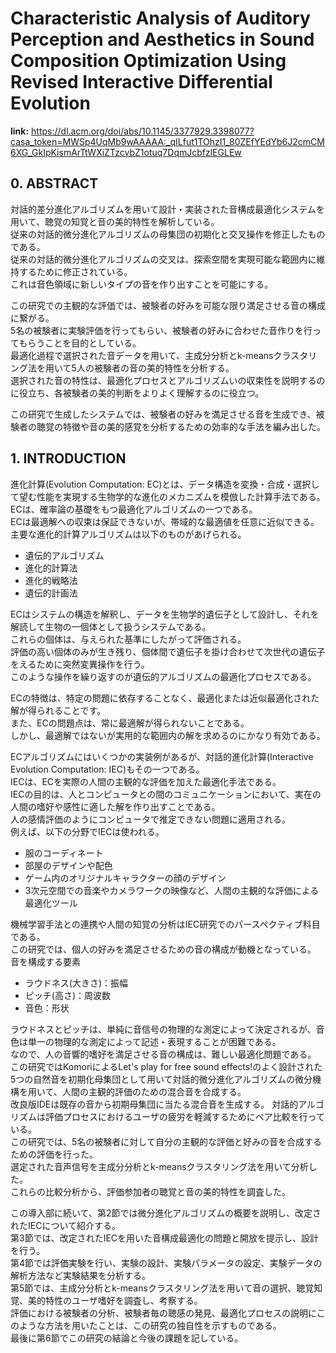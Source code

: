 # Characteristic Analysis of Auditory Perception and Aesthetics in Sound Composition Optimization Using Revised Interactive Differential Evolution

**link:** https://dl.acm.org/doi/abs/10.1145/3377929.3398077?casa_token=MWSp4UqMb9wAAAAA:_qILfut1TOhzI1_80ZEfYEdYb6J2cmCM6XG_GkIpKismArTtWXiZTzcvbZ1otuq7DqmJcbfzlEGLEw

## 0. ABSTRACT

対話的差分進化アルゴリズムを用いて設計・実装された音構成最適化システムを用いて、聴覚の知覚と音の美的特性を解析している。  
従来の対話的微分進化アルゴリズムの母集団の初期化と交叉操作を修正したものである。  
従来の対話的微分進化アルゴリズムの交叉は、探索空間を実現可能な範囲内に維持するために修正されている。  
これは音色領域に新しいタイプの音を作り出すことを可能にする。  

この研究での主観的な評価では、被験者の好みを可能な限り満足させる音の構成に繋がる。  
5名の被験者に実験評価を行ってもらい、被験者の好みに合わせた音作りを行ってもらうことを目的としている。  
最適化過程で選択された音データを用いて、主成分分析とk-meansクラスタリング法を用いて5人の被験者の音の美的特性を分析する。  
選択された音の特性は、最適化プロセスとアルゴリズムいの収束性を説明するのに役立ち、各被験者の美的判断をよりよく理解するのに役立つ。  

この研究で生成したシステムでは、被験者の好みを満足させる音を生成でき、被験者の聴覚の特徴や音の美的感覚を分析するための効率的な手法を編み出した。

## 1. INTRODUCTION

進化計算(Evolution Computation: EC)とは、データ構造を変換・合成・選択して望む性能を実現する生物学的な進化のメカニズムを模倣した計算手法である。  
ECは、確率論の基礎をもつ最適化アルゴリズムの一つである。  
ECは最適解への収束は保証できないが、帯域的な最適値を任意に近似できる。  
主要な進化的計算アルゴリズムは以下のものがあげられる。

- 遺伝的アルゴリズム
- 進化的計算法
- 進化的戦略法
- 遺伝的計画法

ECはシステムの構造を解釈し、データを生物学的遺伝子として設計し、それを解読して生物の一個体として扱うシステムである。  
これらの個体は、与えられた基準にしたがって評価される。  
評価の高い個体のみが生き残り、個体間で遺伝子を掛け合わせて次世代の遺伝子をえるために突然変異操作を行う。  
このような操作を繰り返すのが遺伝的アルゴリズムの最適化プロセスである。  

ECの特徴は、特定の問題に依存することなく、最適化または近似最適化された解が得られることです。  
また、ECの問題点は、常に最適解が得られないことである。  
しかし、最適解ではないが実用的な範囲内の解を求めるのにかなり有効である。  

ECアルゴリズムにはいくつかの実装例があるが、対話的進化計算(Interactive Evolution Computation: IEC)もその一つである。  
IECは、ECを実際の人間の主観的な評価を加えた最適化手法である。  
IECの目的は、人とコンピュータとの間のコミュニケーションにおいて、実在の人間の嗜好や感性に適した解を作り出すことである。  
人の感情評価のようにコンピュータで推定できない問題に適用される。  
例えば、以下の分野でIECは使われる。  

- 服のコーディネート
- 部屋のデザインや配色
- ゲーム内のオリジナルキャラクターの顔のデザイン
- 3次元空間での音楽やカメラワークの映像など、人間の主観的な評価による最適化ツール

機械学習手法との連携や人間の知覚の分析はIEC研究でのパースペクティブ科目である。  
この研究では、個人の好みを満足させるための音の構成が動機となっている。  
音を構成する要素

- ラウドネス(大きさ)：振幅
- ピッチ(高さ)：周波数
- 音色：形状

ラウドネスとピッチは、単純に音信号の物理的な測定によって決定されるが、音色は単一の物理的な測定によって記述・表現することが困難である。  
なので、人の音響的嗜好を満足させる音の構成は、難しい最適化問題である。  
この研究ではKomoriによるLet's play for free sound effects!のよく設計された5つの自然音を初期化母集団として用いて対話的微分進化アルゴリズムの微分機構を用いて、人間の主観的評価のための混合音を合成する。  
改良版IDEは既存の音から初期母集団に当たる混合音を生成する。 
対話的アルゴリズムは評価プロセスにおけるユーザの疲労を軽減するためにペア比較を行っている。  
この研究では、5名の被験者に対して自分の主観的な評価と好みの音を合成するための評価を行った。  
選定された音声信号を主成分分析とk-meansクラスタリング法を用いて分析した。  
これらの比較分析から、評価参加者の聴覚と音の美的特性を調査した。  

この導入部に続いて、第2節では微分進化アルゴリズムの概要を説明し、改定されたIECについて紹介する。  
第3節では、改定されたIECを用いた音構成最適化の問題と開放を提示し、設計を行う。  
第4節では評価実験を行い、実験の設計、実験パラメータの設定、実験データの解析方法など実験結果を分析する。  
第5節では、主成分分析とk-meansクラスタリング法を用いて音の選択、聴覚知覚、美的特性のユーザ嗜好を調査し、考察する。  
評価における被験者の分析、被験者毎の聴感の発見、最適化プロセスの説明にこのような方法を用いたことは、この研究の独自性を示すものである。  
最後に第6節でこの研究の結論と今後の課題を記している。  
